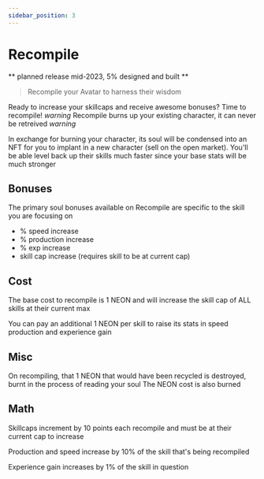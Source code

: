 ```yaml
---
sidebar_position: 3
---
```


# Recompile

** planned release mid-2023, 5% designed and built **

> Recompile your Avatar to harness their wisdom

Ready to increase your skillcaps and receive awesome bonuses? Time to recompile!
_warning_ Recompile burns up your existing character, it can never be retreived _warning_

In exchange for burning your character, its soul will be condensed into an NFT for you to implant in a new character (sell on the open market). You'll be able level back up their skills much faster since your base stats will be much stronger

## Bonuses

The primary soul bonuses available on Recompile are specific to the skill you are focusing on

- % speed increase
- % production increase
- % exp increase
- skill cap increase (requires skill to be at current cap)

## Cost

The base cost to recompile is 1 NEON and will increase the skill cap of ALL skills at their current max

You can pay an additional 1 NEON per skill to raise its stats in speed production and experience gain

## Misc

On recompiling, that 1 NEON that would have been recycled is destroyed, burnt in the process of reading your soul
The NEON cost is also burned

## Math

Skillcaps increment by 10 points each recompile and must be at their current cap to increase

Production and speed increase by 10% of the skill that's being recompiled

Experience gain increases by 1% of the skill in question
